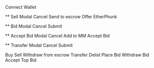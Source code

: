 Connect Wallet

** Sell Modal
Cancel
Send to escrow
Offer EtherPhunk

** Bid Modal
Cancel
Submit

** Accept Bid Modal
Cancel
Add to MM
Accept Bid

** Transfer Modal
Cancel
Submit

Buy
Sell
Withdraw from escrow
Transfer
Delist
Place Bid
Withdraw Bid
Accept Top Bid
